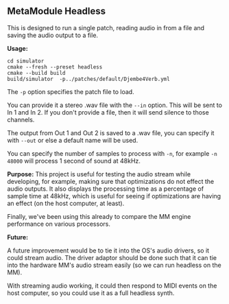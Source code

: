 ## MetaModule Headless 

This is designed to run a single patch, reading audio in from a file and saving
the audio output to a file.

**Usage:**
```
cd simulator
cmake --fresh --preset headless 
cmake --build build
build/simulator  -p../patches/default/Djembe4Verb.yml
```
The `-p` option specifies the patch file to load.

You can provide it a stereo .wav file with the `--in` option. This will be sent
to In 1 and In 2. If you don't provide a file, then it will send silence to
those channels. 

The output from Out 1 and Out 2 is saved to a .wav file, you can specify it
with `--out` or else a default name will be used.

You can specify the number of samples to process with `-n`, for example `-n
48000` will process 1 second of sound at 48kHz.


**Purpose:**
This project is useful for testing the audio stream while developing, for
example, making sure that optimizations do not effect the audio outputs. It
also displays the processing time as a percentage of sample time at 48kHz,
which is useful for seeing if optimizations are having an effect (on the host
computer, at least). 

Finally, we've been using this already to compare the MM engine performance on
various processors.

**Future:**

A future improvement would be to tie it into the OS's audio drivers, so it
could stream audio. The driver adaptor should be done such that it can tie into
the hardware MM's audio stream easily (so we can run headless on the MM).

With streaming audio working, it could then respond to MIDI events on the host
computer, so you could use it as a full headless synth.

